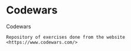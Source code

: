 # Codewars

Codewars
```
Repository of exercises done from the website <https://www.codewars.com/>
```

